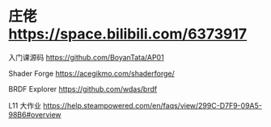# 庄佬 https://space.bilibili.com/6373917

入门课源码 https://github.com/BoyanTata/AP01

Shader Forge https://acegikmo.com/shaderforge/

BRDF Explorer https://github.com/wdas/brdf

L11 大作业 https://help.steampowered.com/en/faqs/view/299C-D7F9-09A5-98B6#overview
